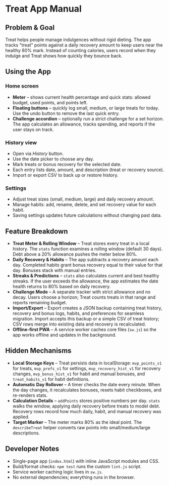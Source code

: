 # Treat App Manual

## Problem & Goal
Treat helps people manage indulgences without rigid dieting. The app tracks "treat" points against a daily recovery amount to keep users near the healthy 80% mark. Instead of counting calories, users record when they indulge and Treat shows how quickly they bounce back.

## Using the App
### Home screen
- **Meter** – shows current health percentage and quick stats: allowed budget, used points, and points left.
- **Floating buttons** – quickly log small, medium, or large treats for today. Use the undo button to remove the last quick entry.
- **Challenge accordion** – optionally run a strict challenge for a set horizon. The app calculates an allowance, tracks spending, and reports if the user stays on track.

### History view
- Open via *History* button.
- Use the date picker to choose any day.
- Mark treats or bonus recovery for the selected date.
- Each entry lists date, amount, and description (treat or recovery source).
- Import or export CSV to back up or restore history.

### Settings
- Adjust treat sizes (small, medium, large) and daily recovery amount.
- Manage habits: add, rename, delete, and set recovery value for each habit.
- Saving settings updates future calculations without changing past data.

## Feature Breakdown
- **Treat Meter & Rolling Window** – Treat stores every treat in a local history. The `stats` function examines a rolling window (default 30 days). Debt above a 20% allowance pushes the meter below 80%.
- **Daily Recovery & Habits** – The app subtracts a recovery amount each day. Completed habits grant bonus recovery equal to their value for that day. Bonuses stack with manual entries.
- **Streaks & Predictions** – `stats` also calculates current and best healthy streaks. If the user exceeds the allowance, the app estimates the date health returns to 80% based on daily recovery.
- **Challenge Mode** – A separate tracker with strict allowance and no decay. Users choose a horizon; Treat counts treats in that range and reports remaining budget.
- **Import/Export** – Export creates a JSON backup containing treat history, recovery and bonus logs, habits, and preferences for seamless migration. Import accepts this backup or a simple CSV of treat history; CSV rows merge into existing data and recovery is recalculated.
- **Offline-first PWA** – A service worker caches core files (`sw.js`) so the app works offline and updates in the background.

## Hidden Mechanisms
- **Local Storage Keys** – Treat persists data in localStorage: `mvp_points_v1` for treats, `mvp_prefs_v1` for settings, `mvp_recovery_hist_v1` for recovery changes, `mvp_bonus_hist_v1` for habit and manual bonuses, and `treat_habits_v1` for habit definitions.
- **Automatic Day Rollover** – A timer checks the date every minute. When the day changes, it recalculates bonuses, resets habit checkboxes, and re-renders stats.
- **Calculation Details** – `addPoints` stores positive numbers per day. `stats` walks the window, applying daily recovery before treats to model debt. Recovery rows record how much daily, habit, and manual recovery was applied.
- **Target Marker** – The meter marks 80% as the ideal point. The `describeTreat` helper converts raw points into small/medium/large descriptions.

## Developer Notes
- Single-page app (`index.html`) with inline JavaScript modules and CSS.
- Build/format checks: `npm test` runs the custom `lint.js` script.
- Service worker caching logic lives in `sw.js`.
- No external dependencies; everything runs in the browser.

